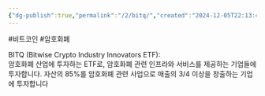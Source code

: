 ```yaml
---
{"dg-publish":true,"permalink":"/2/bitq/","created":"2024-12-05T22:13:46.631+09:00","updated":"2025-06-03T20:05:57.960+09:00"}
---
```


#비트코인 #암호화폐 

BITQ (Bitwise Crypto Industry Innovators ETF):  
암호화폐 산업에 투자하는 ETF로, 암호화폐 관련 인프라와 서비스를 제공하는 기업들에 투자합니다. 자산의 85%를 암호화폐 관련 사업으로 매출의 3/4 이상을 창출하는 기업에 투자합니다